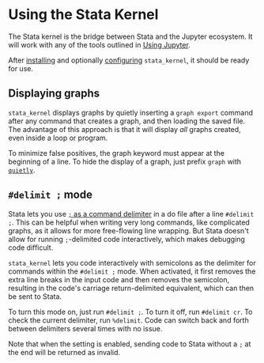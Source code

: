 # Using the Stata Kernel

The Stata kernel is the bridge between Stata and the Jupyter ecosystem. It will work with any of the tools outlined in [Using Jupyter](../using_jupyter/intro.md).

After [installing](../getting_started.md) and optionally [configuring](../getting_started.md#configuration) `stata_kernel`, it should be ready for use.

## Displaying graphs

`stata_kernel` displays graphs by quietly inserting a `graph export` command after any command that creates a graph, and then loading the saved file. The advantage of this approach is that it will display _all_ graphs created, even inside a loop or program.

To minimize false positives, the graph keyword must appear at the beginning of a line. To hide the display of a graph, just prefix `graph` with [`quietly`](https://www.stata.com/help.cgi?quietly).

## `#delimit ;` mode

Stata lets you use [`;` as a command
delimiter](https://www.stata.com/help.cgi?delimit) in a do file after a line
`#delimit ;`. This can be helpful when writing very long commands, like
complicated graphs, as it allows for more free-flowing line wrapping. But Stata
doesn't allow for running `;`-delimited code interactively, which makes
debugging code difficult.

`stata_kernel` lets you code interactively with semicolons as the delimiter for commands within the `#delimit ;` mode. When activated, it first removes the extra line breaks in the input code and then removes the semicolon, resulting in the code's carriage return-delimited equivalent, which can then be sent to Stata.

To turn this mode on, just run `#delimit ;`. To turn it off, run `#delimit cr`. To check the current delimiter, run `%delimit`. Code can switch back and forth between delimiters several times with no issue.

Note that when the setting is enabled, sending code to Stata without a `;` at the end will be returned as invalid.
